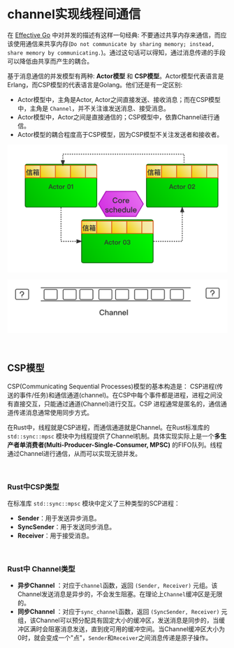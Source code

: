 # channel实现线程间通信

在 [Effective Go](https://go.dev/doc/effective_go#:~:text=Do%20not%20communicate%20by%20sharing%20memory%3B%20instead%2C%20share%20memory%20by%20communicating.) 中对并发的描述有这样一句经典: 不要通过共享内存来通信，而应该使用通信来共享内存(`Do not communicate by sharing memory; instead, share memory by communicating.`)。通过这句话可以得知，通过消息传递的手段可以降低由共享而产生的耦合。

基于消息通信的并发模型有两种: **Actor模型** 和 **CSP模型**。Actor模型代表语言是Erlang，而CSP模型的代表语言是Golang。他们还是有一定区别:

* Actor模型中，主角是Actor, Actor之间直接发送、接收消息；而在CSP模型中，主角是 `Channel`，并不关注谁发送消息、接受消息。
* Actor模型中，Actor之间是直接通信的；CSP模型中，依靠Channel进行通信。
* Actor模型的耦合程度高于CSP模型，因为CSP模型不关注发送者和接收者。

![actor](./Actor模型.png)

![channel](./channel.png)

&nbsp;

## CSP模型

CSP(Communicating Sequential Processes)模型的基本构造是： CSP进程(传送的事件/任务)和通信通道(channel)。在CSP中每个事件都是进程，进程之间没有直接交互，只能通过通道(Channel)进行交互。CSP 进程通常是匿名的，通信通道传递消息通常使用同步方式。

在Rust中，线程就是CSP进程，而通信通道就是Channel。在Rust标准库的 `std::sync::mpsc` 模块中为线程提供了Channel机制。具体实现实际上是一个**多生产者单消费者(Multi-Producer-Single-Consumer, MPSC)** 的FIFO队列。线程通过Channel进行通信，从而可以实现无锁并发。

&nbsp;

### Rust中CSP类型

在标准库 `std::sync::mpsc` 模块中定义了三种类型的SCP进程：

* **Sender**：用于发送异步消息。
* **SyncSender**：用于发送同步消息。
* **Receiver**：用于接受消息。

&nbsp;

### Rust中 Channel类型

* **异步Channel** ：对应于`channel`函数，返回 `(Sender, Receiver)` 元组。该Channel发送消息是异步的，不会发生阻塞。在理论上`Channel`缓冲区是无限的。
* **同步Channel** ：对应于`sync_channel`函数，返回 `(SyncSender, Receiver)` 元组，该Channel可以预分配具有固定大小的缓冲区，发送消息是同步的，当缓冲区满时会阻塞消息发送，直到疣可用的缓冲空间。当Channel缓冲区大小为0时，就会变成一个"点"，`Sender`和`Receiver`之间消息传递是原子操作。
